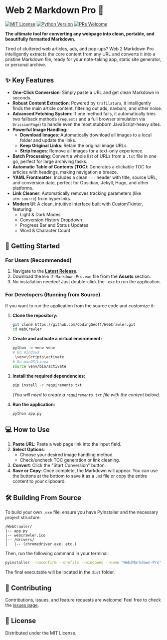 # Web 2 Markdown Pro 🚀

[![MIT License](https://img.shields.io/badge/License-MIT-blue.svg)](https://choosealicense.com/licenses/mit/)
[![Python Version](https://img.shields.io/badge/python-3.9%2B-brightgreen.svg)](https://www.python.org/)
[![PRs Welcome](https://img.shields.io/badge/PRs-welcome-brightgreen.svg)](https://github.com/CodingGeoff/WebCrawler/pulls)

**The ultimate tool for converting any webpage into clean, portable, and beautifully formatted Markdown.**

Tired of cluttered web articles, ads, and pop-ups? Web 2 Markdown Pro intelligently extracts the core content from any URL and converts it into a pristine Markdown file, ready for your note-taking app, static site generator, or personal archive.

## ✨ Key Features

- **One-Click Conversion**: Simply paste a URL and get clean Markdown in seconds.
- **Robust Content Extraction**: Powered by `trafilatura`, it intelligently finds the main article content, filtering out ads, navbars, and other noise.
- **Advanced Fetching System**: If one method fails, it automatically tries two fallback methods (`requests` and a full browser simulation via `DrissionPage`) to handle even the most stubborn JavaScript-heavy sites.
- **Powerful Image Handling**:
  - **Download Images**: Automatically download all images to a local folder and update the links.
  - **Keep Original Links**: Retain the original image URLs.
  - **Strip Images**: Remove all images for a text-only experience.
- **Batch Processing**: Convert a whole list of URLs from a `.txt` file in one go, perfect for large archiving tasks.
- **Automatic Table of Contents (TOC)**: Generates a clickable TOC for articles with headings, making navigation a breeze.
- **YAML Frontmatter**: Includes a clean `---` header with title, source URL, and conversion date, perfect for Obsidian, Jekyll, Hugo, and other platforms.
- **Link Cleaner**: Automatically removes tracking parameters (like `utm_source`) from hyperlinks.
- **Modern UI**: A clean, intuitive interface built with CustomTkinter, featuring:
  - Light & Dark Modes
  - Conversion History Dropdown
  - Progress Bar and Status Updates
  - Word & Character Count

## 🏁 Getting Started

### For Users (Recommended)

1. Navigate to the [**Latest Release**](https://github.com/CodingGeoff/WebCrawler/releases/latest).
2. Download the `Web-2-Markdown-Pro.exe` file from the **Assets** section.
3. No installation needed! Just double-click the `.exe` to run the application.

### For Developers (Running from Source)

If you want to run the application from the source code and customize it:

1. **Clone the repository:**

   ```bash
   git clone https://github.com/CodingGeoff/WebCrawler.git
   cd WebCrawler
   ```
2. **Create and activate a virtual environment:**

   ```bash
   python -m venv venv
   # On Windows
   .\venv\Scripts\activate
   # On macOS/Linux
   source venv/bin/activate
   ```
3. **Install the required dependencies:**

   ```bash
   pip install -r requirements.txt
   ```

   *(You will need to create a `requirements.txt` file with the content below).*
4. **Run the application:**

   ```bash
   python app.py
   ```

## 💻 How to Use

1. **Paste URL**: Paste a web page link into the input field.
2. **Select Options**:
   - Choose your desired image handling method.
   - Check/uncheck TOC generation or link cleaning.
3. **Convert**: Click the "Start Conversion" button.
4. **Save or Copy**: Once complete, the Markdown will appear. You can use the buttons at the bottom to save it as a `.md` file or copy the entire content to your clipboard.

## 🛠️ Building From Source

To build your own `.exe` file, ensure you have PyInstaller and the necessary project structure:

```
/WebCrawler/
|-- app.py
|-- webcrawler.ico
|-- /drivers/
|   |-- (chromedriver.exe, etc.)
```

Then, run the following command in your terminal:

```bash
pyinstaller --noconfirm --onefile --windowed --name "Web2Markdown-Pro" --icon="webcrawler.ico" --add-data "drivers;drivers" app.py
```

The final executable will be located in the `dist` folder.

## 🤝 Contributing

Contributions, issues, and feature requests are welcome! Feel free to check the [issues page](https://github.com/CodingGeoff/WebCrawler/issues).

## 📄 License

Distributed under the MIT License.
